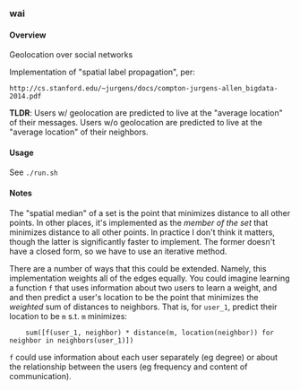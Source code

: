 ### wai

#### Overview

Geolocation over social networks

Implementation of "spatial label propagation", per:

    http://cs.stanford.edu/~jurgens/docs/compton-jurgens-allen_bigdata-2014.pdf

__TLDR__: Users w/ geolocation are predicted to live at the "average location" of their messages.  Users w/o geolocation are predicted to live at the "average location" of their neighbors.

#### Usage

See `./run.sh`

#### Notes

The "spatial median" of a set is the point that minimizes distance to all other points.  In other places, it's implemented as the _member of the set_ that minimizes distance to all other points.  In practice I don't think it matters, though the latter is significantly faster to implement.  The former doesn't have a closed form, so we have to use an iterative method.

There are a number of ways that this could be extended.  Namely, this implementation weights all of the edges equally.  You could imagine learning a function `f` that uses information about two users to learn a weight, and
and then predict a user's location to be  the point that minimizes the _weighted_ sum of distances to neighbors. That is,
for `user_1`, predict their location to be `m` s.t. `m` minimizes:
```
    sum([f(user_1, neighbor) * distance(m, location(neighbor)) for neighbor in neighbors(user_1)])
```

`f` could use information about each user separately (eg degree) or about the relationship between the users (eg frequency and content of communication).
